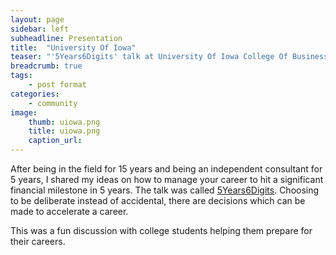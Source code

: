 ```yaml
---
layout: page
sidebar: left
subheadline: Presentation
title:  "University Of Iowa"
teaser: "'5Years6Digits' talk at University Of Iowa College Of Business BTA group"
breadcrumb: true
tags:
    - post format
categories:
    - community
image:
    thumb: uiowa.png
    title: uiowa.png
    caption_url: 
---
```

After being in the field for 15 years and being an independent consultant for 5 years, I shared my ideas on how to manage your career to hit a significant financial milestone in 5 years.
The talk was called <a href='https://docs.google.com/presentation/d/1TmwuMTHqyeXifnPGmdFh3RZp9QGpsgXM/edit?usp=sharing&ouid=111694679680268309106&rtpof=true&sd=true' target='new'>5Years6Digits</a>.
Choosing to be deliberate instead of accidental, there are decisions which can be made to accelerate a career.

This was a fun discussion with college students helping them prepare for their careers.
